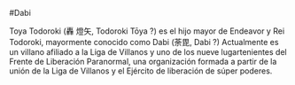 #Dabi

Toya Todoroki (轟 燈矢, Todoroki Tōya ?) es el hijo mayor de Endeavor y Rei Todoroki, mayormente conocido como Dabi (荼毘, Dabi ?) Actualmente es un villano afiliado a la Liga de Villanos y uno de los nueve lugartenientes del Frente de Liberación Paranormal, una organización formada a partir de la unión de la Liga de Villanos y el Ejército de liberación de súper poderes. 
